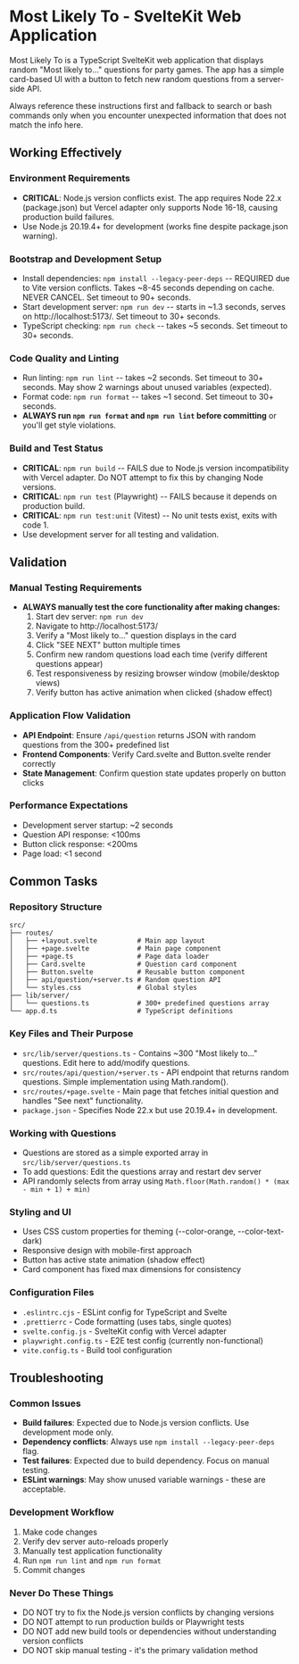 # Most Likely To - SvelteKit Web Application

Most Likely To is a TypeScript SvelteKit web application that displays random "Most likely to..." questions for party games. The app has a simple card-based UI with a button to fetch new random questions from a server-side API.

Always reference these instructions first and fallback to search or bash commands only when you encounter unexpected information that does not match the info here.

## Working Effectively

### Environment Requirements

- **CRITICAL**: Node.js version conflicts exist. The app requires Node 22.x (package.json) but Vercel adapter only supports Node 16-18, causing production build failures.
- Use Node.js 20.19.4+ for development (works fine despite package.json warning).

### Bootstrap and Development Setup

- Install dependencies: `npm install --legacy-peer-deps` -- REQUIRED due to Vite version conflicts. Takes ~8-45 seconds depending on cache. NEVER CANCEL. Set timeout to 90+ seconds.
- Start development server: `npm run dev` -- starts in ~1.3 seconds, serves on http://localhost:5173/. Set timeout to 30+ seconds.
- TypeScript checking: `npm run check` -- takes ~5 seconds. Set timeout to 30+ seconds.

### Code Quality and Linting

- Run linting: `npm run lint` -- takes ~2 seconds. Set timeout to 30+ seconds. May show 2 warnings about unused variables (expected).
- Format code: `npm run format` -- takes ~1 second. Set timeout to 30+ seconds.
- **ALWAYS run `npm run format` and `npm run lint` before committing** or you'll get style violations.

### Build and Test Status

- **CRITICAL**: `npm run build` -- FAILS due to Node.js version incompatibility with Vercel adapter. Do NOT attempt to fix this by changing Node versions.
- **CRITICAL**: `npm run test` (Playwright) -- FAILS because it depends on production build.
- **CRITICAL**: `npm run test:unit` (Vitest) -- No unit tests exist, exits with code 1.
- Use development server for all testing and validation.

## Validation

### Manual Testing Requirements

- **ALWAYS manually test the core functionality after making changes:**
  1. Start dev server: `npm run dev`
  2. Navigate to http://localhost:5173/
  3. Verify a "Most likely to..." question displays in the card
  4. Click "SEE NEXT" button multiple times
  5. Confirm new random questions load each time (verify different questions appear)
  6. Test responsiveness by resizing browser window (mobile/desktop views)
  7. Verify button has active animation when clicked (shadow effect)

### Application Flow Validation

- **API Endpoint**: Ensure `/api/question` returns JSON with random questions from the 300+ predefined list
- **Frontend Components**: Verify Card.svelte and Button.svelte render correctly
- **State Management**: Confirm question state updates properly on button clicks

### Performance Expectations

- Development server startup: ~2 seconds
- Question API response: <100ms
- Button click response: <200ms
- Page load: <1 second

## Common Tasks

### Repository Structure

```
src/
├── routes/
│   ├── +layout.svelte          # Main app layout
│   ├── +page.svelte            # Main page component
│   ├── +page.ts                # Page data loader
│   ├── Card.svelte             # Question card component
│   ├── Button.svelte           # Reusable button component
│   ├── api/question/+server.ts # Random question API
│   └── styles.css              # Global styles
├── lib/server/
│   └── questions.ts            # 300+ predefined questions array
└── app.d.ts                    # TypeScript definitions
```

### Key Files and Their Purpose

- `src/lib/server/questions.ts` - Contains ~300 "Most likely to..." questions. Edit here to add/modify questions.
- `src/routes/api/question/+server.ts` - API endpoint that returns random questions. Simple implementation using Math.random().
- `src/routes/+page.svelte` - Main page that fetches initial question and handles "See next" functionality.
- `package.json` - Specifies Node 22.x but use 20.19.4+ in development.

### Working with Questions

- Questions are stored as a simple exported array in `src/lib/server/questions.ts`
- To add questions: Edit the questions array and restart dev server
- API randomly selects from array using `Math.floor(Math.random() * (max - min + 1) + min)`

### Styling and UI

- Uses CSS custom properties for theming (--color-orange, --color-text-dark)
- Responsive design with mobile-first approach
- Button has active state animation (shadow effect)
- Card component has fixed max dimensions for consistency

### Configuration Files

- `.eslintrc.cjs` - ESLint config for TypeScript and Svelte
- `.prettierrc` - Code formatting (uses tabs, single quotes)
- `svelte.config.js` - SvelteKit config with Vercel adapter
- `playwright.config.ts` - E2E test config (currently non-functional)
- `vite.config.ts` - Build tool configuration

## Troubleshooting

### Common Issues

- **Build failures**: Expected due to Node.js version conflicts. Use development mode only.
- **Dependency conflicts**: Always use `npm install --legacy-peer-deps` flag.
- **Test failures**: Expected due to build dependency. Focus on manual testing.
- **ESLint warnings**: May show unused variable warnings - these are acceptable.

### Development Workflow

1. Make code changes
2. Verify dev server auto-reloads properly
3. Manually test application functionality
4. Run `npm run lint` and `npm run format`
5. Commit changes

### Never Do These Things

- DO NOT try to fix the Node.js version conflicts by changing versions
- DO NOT attempt to run production builds or Playwright tests
- DO NOT add new build tools or dependencies without understanding version conflicts
- DO NOT skip manual testing - it's the primary validation method
